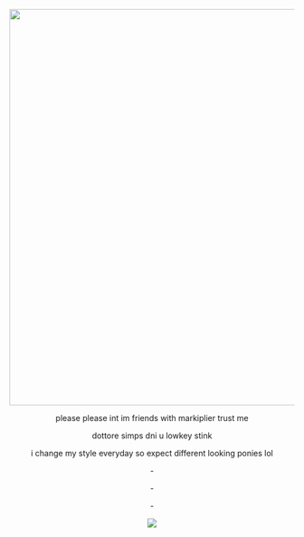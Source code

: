 <p align="center"><img width="1500" height="700" alt="nene" src="https://github.com/user-attachments/assets/139dd0c7-266f-46a3-82c8-7a86c9206162" />

<p align="center"> please please int im friends with markiplier trust me
<p align="center"> dottore simps dni u lowkey stink
<p align="center"> i change my style everyday so expect different looking ponies lol

<p align="center"> -
<p align="center"> -
<p align="center"> -



 <p align="center">   
  <a href="https://github.com/kittinan/spotify-github-profile">
    <img src="https://spotify-github-profile.kittinanx.com/api/view?uid=4hzitgzddspxu4u4ddp4ospzv&cover_image=true&theme=spotify-embed&show_offline=false&background_color=121212&interchange=false&profanity=false&mode=light&bar_color=cf9ee6&bar_color_cover=false">
  </a>
</p>
